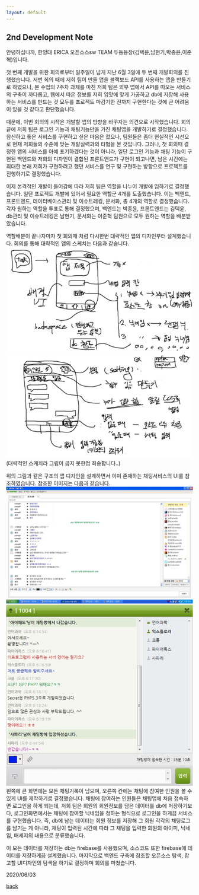 ```yaml
---
layout: default
---
```


## 2nd Development Note

안녕하십니까, 한양대 ERICA 오픈소스sw TEAM 두둥등장(김택윤,남현기,박종윤,이준혁)입니다.

첫 번째 개발을 위한 회의로부터 일주일이 넘게 지난 6월 3일에 두 번째 개발회의를 진행했습니다.
저번 회의 때에 저희 팀이 만들 앱을 블랙보드 API를 사용하는 앱을 만들기로 하였으나, 본 수업의 7주차 과제를 마친 저희 팀은
외부 앱에서 API를 따오는 서비스의 구축이 까다롭고, 웹에서 따온 정보를 저희 입맛에 맞게 가공하고 db에 저장해 사용하는 서비스를 만드는 것 모두를
프로젝트 마감기한 전까지 구현한다는 것에 큰 어려움이 있을 것 같다고 판단했습니다.

때문에, 이번 회의의 시작은 개발할 앱의 방향을 바꾸자는 의견으로 시작했습니다. 회의 끝에 저희 팀은 로그인 기능과 채팅기능만을 가진 채팅앱을
개발하기로 결정했습니다. 참신하고 좋은 서비스를 구현하고 싶은 마음은 컸으나, 팀원들은 좀더 현실적인 시선으로 현재 저희들의 수준에 맞는 개발실력과의
타협을 본 것입니다. 그러나, 첫 회의때 결정한 앱의 서비스를 아예 포기하겠다는 것이 아니라, 일단 로그인 기능과 채팅 기능이 구현된 백엔드와
저희의 디자인이 결합된 프론트앤드가 구현이 되고나면, 남은 시간에는 최대한 본래 저희가 구현하려고 했던 서비스를 연구 및 구현하는 방향으로 프로젝트를
진행하기로 결정했습니다.

이제 본격적인 개발이 들어감에 따라 저희 팀은 역할을 나누어 개발에 임하기로 결정했습니다. 일단 프로젝트 개발에 있어서 필요한 역할군 4개를 도출했습니다.
이는 백엔드, 프론트엔드, 데이터베이스관리 및 이슈트레킹, 문서화, 총 4개의 역할로 결정했습니다. 각자 원하는 역할을 투표로 통해 결정했으며, 백엔드는
박종윤, 프론트엔드는 김택윤, db관리 및 이슈트레킹은 남현기, 문서화는 이준혁 팀원으로 모두 원하는 역할을 배분받았습니다.

역할배분이 끝나자마자 첫 회의때 처럼 다시한번 대략적인 앱의 디자인부터 설계했습니다. 회의를 통해 대략적인 앱의 스케치는 다음과 같습니다.
![sketch1](docs/2ndday-1.png)
![sketch2](docs/2ndday-2.png)
(대략적인 스케치라 그림이 곱지 못한점 죄송합니다..)

위의 그림과 같은 구조의 앱 디자인을 설계하면서 이미 존재하는 채팅서비스의 UI를 참조하였습니다. 참조한 이미지는 다음과 같습니다.
![pic1](docs/2ndday-3.png)
![pic2](docs/2ndday-4.png)
왼쪽에 큰 화면에는 모든 채팅기록이 남으며, 오른쪽 칸에는 채팅에 참여한 인원을 볼 수 있게 UI를 제작하기로 결정했습니다.
채팅에 참여하는 인원들은 채팅앱에 처음 접속하면 로그인을 하게 되는데, 저희 팀은 회원의 회원정보를 담은 데이터를 db에 저장하기보다,
로그인화면에서는 채팅에 참여할 닉네임을 정하는 형식으로 로그인을 하게끔 서비스를 구현했습니다. 즉, db에 남는 데이터는 회원 정보를 저장해
그 회원 각각의 채팅로그를 남기는 게 아니라, 채팅이 입력된 시간에 따라 그 채팅을 입력한 회원의 아이피, 닉네임, 매세지의 내용으로 분류했습니다.

이 모든 데이터를 저장하는 db는 firebase를 사용했으며, 소스코드 또한 firebase에 데이터를 저장하게끔 설계했습니다. 마지막으로 백엔드 구축에
참조할 오픈소스 탐색, 참고할 UI디자인의 탐색을 하기로 결정하며 회의를 마쳤습니다.

2020/06/03

[back](./)
